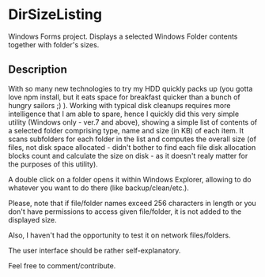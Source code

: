 # DirSizeListing
Windows Forms project. Displays a selected Windows Folder contents together with folder's sizes.

## Description
With so many new technologies to try my HDD quickly packs up (you gotta love npm install, but it eats space for breakfast quicker 
than a bunch of hungry sailors  ;) ). 
Working with typical disk cleanups requires more intelligence that I am able to spare, hence I quickly did this very simple utility
(Windows only - ver.7 and above), 
showing a simple list of contents of a selected folder comprising type, name and size (in KB) of each item. 
It scans subfolders for each folder in the list and computes the overall size (of files, not disk space allocated - didn't bother 
to find each file disk allocation blocks count and calculate the size on disk - as it doesn't realy matter for the purposes of this utility).

A double click on a folder opens it within Windows Explorer, allowing to do whatever you want to do there (like backup/clean/etc.).

Please, note that if file/folder names exceed 256 characters in length or you don't have permissions to access given file/folder, it is
not added to the displayed size. 

Also, I haven't had the opportunity to test it on network files/folders.

The user interface should be rather self-explanatory.

Feel free to comment/contribute.

